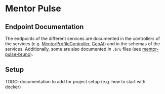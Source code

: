 # Mentor Pulse

## Endpoint Documentation

The endpoints of the different services are documented in the controllers of the services (e.g. [MentorProfileController](server/mentorshipservice/src/main/java/com/mentorpulse/mentorshipservice/controller/MentorProfileController.java), [GenAI](genai/controllers/api_controller.py)) and in the schemas of the services. Additionally, some are also documented in `.bru` files (see [mentor-pulse-bruno](/docs/mentor-pulse-bruno/)).

## Setup

TODO: documentation to add for project setup (e.g. how to start with docker)



